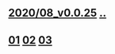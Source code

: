## [2020/08_v0.0.25](https://github.com/shanuan/flute1/edit/master/2020/08/README.md) [..](..)
## [01](01) [02](02) [03](03)














































